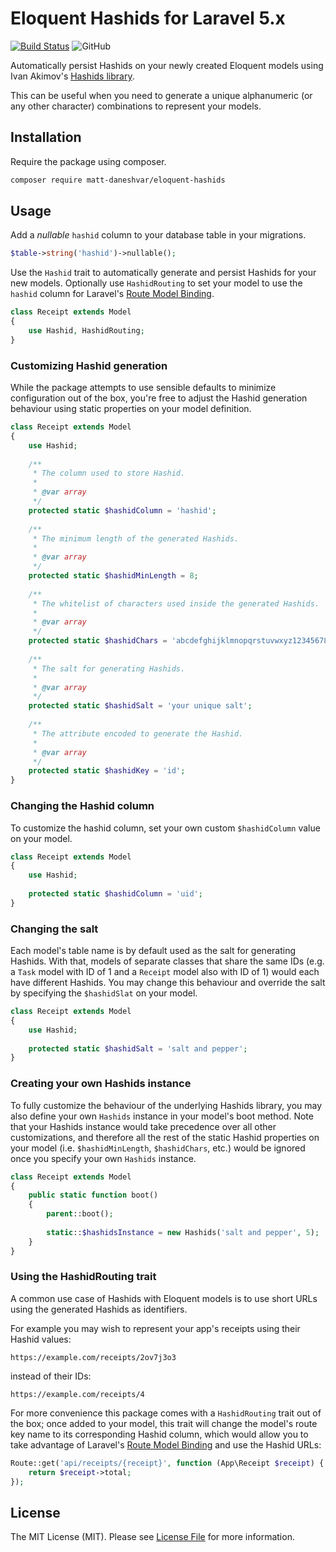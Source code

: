 # Eloquent Hashids for Laravel 5.x
[![Build Status](https://travis-ci.org/matt-daneshvar/eloquent-hashids.svg?branch=master)](https://travis-ci.org/matt-daneshvar/eloquent-hashids)
![GitHub](https://img.shields.io/github/license/matt-daneshvar/eloquent-hashids.svg)

Automatically persist Hashids on your newly created Eloquent models 
using Ivan Akimov's [Hashids library](https://github.com/ivanakimov/hashids.php).

This can be useful when you need to generate a unique alphanumeric (or any other character) combinations 
to represent your models.

## Installation

Require the package using composer.

```bash
composer require matt-daneshvar/eloquent-hashids
```

## Usage
Add a *nullable* `hashid` column to your database table in your migrations. 
```php
$table->string('hashid')->nullable();
```

Use the `Hashid` trait to automatically generate and persist Hashids for your new models.
Optionally use `HashidRouting` to set your model to use the `hashid` column for 
Laravel's [Route Model Binding](https://laravel.com/docs/routing#route-model-binding). 

```php
class Receipt extends Model
{
    use Hashid, HashidRouting;
}
```

### Customizing Hashid generation
While the package attempts to use sensible defaults to minimize configuration out of the box, 
you're free to adjust the Hashid generation behaviour using static properties on your model definition.
```php
class Receipt extends Model
{
    use Hashid;
    
    /**
     * The column used to store Hashid.
     *
     * @var array
     */
    protected static $hashidColumn = 'hashid';
    
    /**
     * The minimum length of the generated Hashids.
     *
     * @var array
     */
    protected static $hashidMinLength = 8;
    
    /**
     * The whitelist of characters used inside the generated Hashids.
     *
     * @var array
     */
    protected static $hashidChars = 'abcdefghijklmnopqrstuvwxyz1234567890';
    
    /**
     * The salt for generating Hashids.
     *
     * @var array
     */
    protected static $hashidSalt = 'your unique salt';
    
    /**
     * The attribute encoded to generate the Hashid.
     *
     * @var array
     */
    protected static $hashidKey = 'id';
}
```

### Changing the Hashid column
To customize the hashid column, set your own custom `$hashidColumn` value on your model.
```php
class Receipt extends Model
{
    use Hashid;
    
    protected static $hashidColumn = 'uid';
}
```

### Changing the salt
Each model's table name is by default used as the salt for generating Hashids.
With that, models of separate classes that share the same IDs 
(e.g. a `Task` model with ID of 1 and a `Receipt` model also with ID of 1) would each have different Hashids.
You may change this behaviour and override the salt by specifying the `$hashidSlat` on your model.
 ```php
 class Receipt extends Model
 {
     use Hashid;
     
     protected static $hashidSalt = 'salt and pepper';
 }
 ```

### Creating your own Hashids instance
To fully customize the behaviour of the underlying Hashids library, 
you may also define your own `Hashids` instance in your model's boot method. 
Note that your Hashids instance would take precedence over 
all other customizations, and therefore all the rest of the static Hashid properties on your model 
(i.e. `$hashidMinLength`, `$hashidChars`, etc.)
would be ignored once you specify your own `Hashids` instance. 
```php
class Receipt extends Model
{
    public static function boot()
    {
        parent::boot();
    
        static::$hashidsInstance = new Hashids('salt and pepper', 5);
    }
}
```

### Using the HashidRouting trait
A common use case of Hashids with Eloquent models 
is to use short URLs using the generated Hashids as identifiers.

For example you may wish to represent your app's receipts using their Hashid values:
```
https://example.com/receipts/2ov7j3o3
```
instead of their IDs:
```
https://example.com/receipts/4
```

For more convenience this package comes with a `HashidRouting` trait out of the box; once added to your model, 
this trait will change the model's route key name to its corresponding Hashid column,
which would allow you to take advantage of 
Laravel's [Route Model Binding](https://laravel.com/docs/routing#route-model-binding)
and use the Hashid URLs:
```php
Route::get('api/receipts/{receipt}', function (App\Receipt $receipt) {
    return $receipt->total;
});
```

## License
The MIT License (MIT). Please see [License File](LICENSE.md) for more information.
